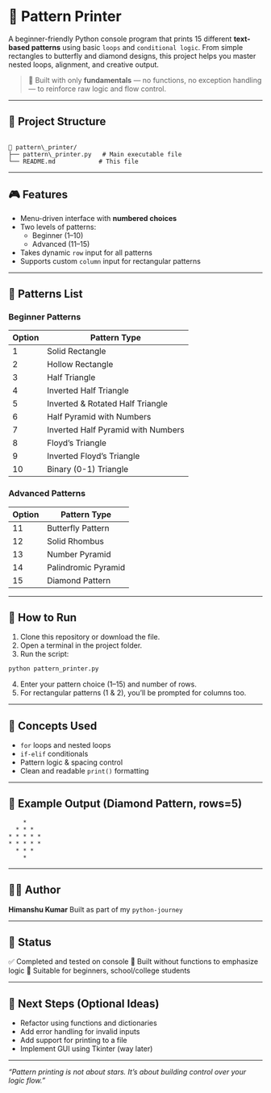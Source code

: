# 🧵 Pattern Printer

A beginner-friendly Python console program that prints 15 different **text-based patterns** using basic `loops` and `conditional logic`. From simple rectangles to butterfly and diamond designs, this project helps you master nested loops, alignment, and creative output.

> 🚀 Built with only **fundamentals** — no functions, no exception handling — to reinforce raw logic and flow control.

---

## 📂 Project Structure

```

📁 pattern\_printer/
├── pattern\_printer.py   # Main executable file
└── README.md            # This file

````

---

## 🎮 Features

- Menu-driven interface with **numbered choices**
- Two levels of patterns:
  - Beginner (1–10)
  - Advanced (11–15)
- Takes dynamic `row` input for all patterns
- Supports custom `column` input for rectangular patterns

---

## 🧱 Patterns List

### Beginner Patterns
| Option | Pattern Type                         |
|--------|--------------------------------------|
| 1      | Solid Rectangle                      |
| 2      | Hollow Rectangle                     |
| 3      | Half Triangle                        |
| 4      | Inverted Half Triangle               |
| 5      | Inverted & Rotated Half Triangle     |
| 6      | Half Pyramid with Numbers            |
| 7      | Inverted Half Pyramid with Numbers   |
| 8      | Floyd’s Triangle                     |
| 9      | Inverted Floyd’s Triangle            |
| 10     | Binary (0-1) Triangle                |

### Advanced Patterns
| Option | Pattern Type          |
|--------|-----------------------|
| 11     | Butterfly Pattern     |
| 12     | Solid Rhombus         |
| 13     | Number Pyramid        |
| 14     | Palindromic Pyramid   |
| 15     | Diamond Pattern       |

---

## 🚀 How to Run

1. Clone this repository or download the file.
2. Open a terminal in the project folder.
3. Run the script:

```bash
python pattern_printer.py
````

4. Enter your pattern choice (1–15) and number of rows.
5. For rectangular patterns (1 & 2), you’ll be prompted for columns too.

---

## 🧠 Concepts Used

* `for` loops and nested loops
* `if-elif` conditionals
* Pattern logic & spacing control
* Clean and readable `print()` formatting

---

## 🤖 Example Output (Diamond Pattern, rows=5)



```
    * 
  * * * 
* * * * * 
* * * * * 
  * * * 
    * 

```

---

## 👨‍💻 Author

**Himanshu Kumar**
Built as part of my `python-journey`

---

## 🏁 Status

✅ Completed and tested on console
🧱 Built without functions to emphasize logic
🧠 Suitable for beginners, school/college students

---

## 📌 Next Steps (Optional Ideas)

* Refactor using functions and dictionaries
* Add error handling for invalid inputs
* Add support for printing to a file
* Implement GUI using Tkinter (way later)

---
*“Pattern printing is not about stars. It’s about building control over your logic flow.”*

